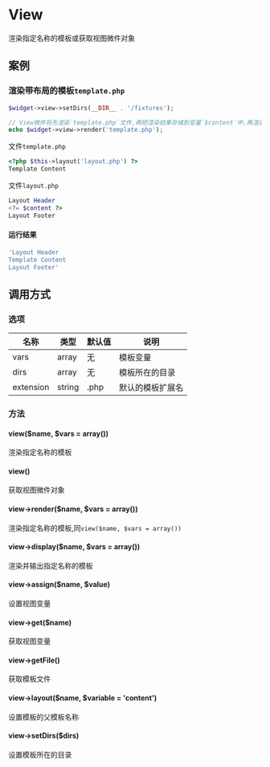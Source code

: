 View
====

渲染指定名称的模板或获取视图微件对象

案例
----

### 渲染带布局的模板`template.php`
```php
$widget->view->setDirs(__DIR__ . '/fixtures');

// View微件将先渲染`template.php`文件,再把渲染结果存储到变量`$content`中,再渲染layout.php文件,并输出运行结果
echo $widget->view->render('template.php');
```

文件`template.php`
```php
<?php $this->layout('layout.php') ?>
Template Content
```

文件`layout.php`
```php
Layout Header
<?= $content ?>
Layout Footer
```

#### 运行结果
```php
'Layout Header
Template Content
Layout Footer'
```

调用方式
--------

### 选项

| 名称                | 类型    | 默认值    | 说明              |
|---------------------|---------|-----------|-------------------|
| vars                | array   | 无        | 模板变量          |
| dirs                | array   | 无        | 模板所在的目录    |
| extension           | string  | .php      | 默认的模板扩展名  |

### 方法

#### view($name, $vars = array())
渲染指定名称的模板

#### view()
获取视图微件对象

#### view->render($name, $vars = array())
渲染指定名称的模板,同`view($name, $vars = array())`

#### view->display($name, $vars = array())
渲染并输出指定名称的模板

#### view->assign($name, $value)
设置视图变量

#### view->get($name)
获取视图变量

#### view->getFile()
获取模板文件

#### view->layout($name, $variable = 'content')
设置模板的父模板名称

#### view->setDirs($dirs)
设置模板所在的目录